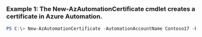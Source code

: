 ### Example 1: The New-AzAutomationCertificate cmdlet creates a certificate in Azure Automation.
```powershell
PS C:\> New-AzAutomationCertificate -AutomationAccountName Contoso17 -Exportable  -Name ContosoCertificate -Password $Password -Path ./cert.pfx -ResourceGroupName ResourceGroup01
```


